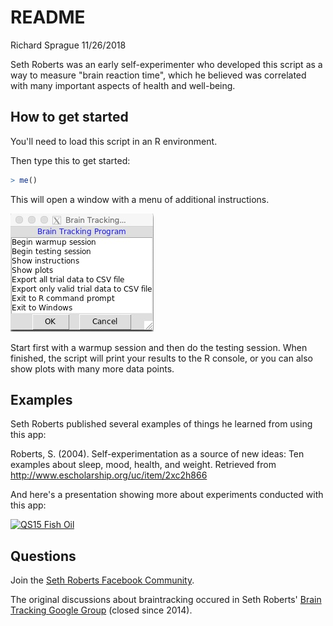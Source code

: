 README
================
Richard Sprague
11/26/2018

Seth Roberts was an early self-experimenter who developed this script as a way to measure "brain reaction time", which he believed was correlated with many important aspects of health and well-being.

How to get started
------------------

You'll need to load this script in an R environment.

Then type this to get started:

``` r
> me()
```

This will open a window with a menu of additional instructions.

![](./images/braintrackerMenu.jpg)

Start first with a warmup session and then do the testing session. When finished, the script will print your results to the R console, or you can also show plots with many more data points.

Examples
--------

Seth Roberts published several examples of things he learned from using this app:

Roberts, S. (2004). Self-experimentation as a source of new ideas: Ten examples about sleep, mood, health, and weight. Retrieved from <http://www.escholarship.org/uc/item/2xc2h866>

And here's a presentation showing more about experiments conducted with this app:

[![QS15 Fish Oil](https://i.imgur.com/VgKfJWD.png)](https://player.vimeo.com/video/147673343?title=0&byline=0&portrait=0)

Questions
---------

Join the [Seth Roberts Facebook Community](https://www.facebook.com/groups/SethRobertsCommunity/).

The original discussions about braintracking occured in Seth Roberts' [Brain Tracking Google Group](https://plus.google.com/u/0/communities/114619130176100669530) (closed since 2014).
